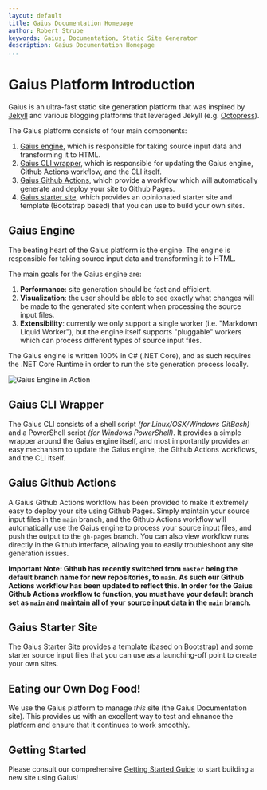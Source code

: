 ```yaml
---
layout: default
title: Gaius Documentation Homepage
author: Robert Strube
keywords: Gaius, Documentation, Static Site Generator
description: Gaius Documentation Homepage
...
```


# Gaius Platform Introduction

Gaius is an ultra-fast static site generation platform that was inspired by [Jekyll](https://jekyllrb.com/) and various blogging platforms that leveraged Jekyll (e.g. [Octopress](http://octopress.org/)).

The Gaius platform consists of four main components:

1. [Gaius engine](https://github.com/gaius-dev/gaius-engine/tree/main/src), which is responsible for taking source input data and transforming it to HTML.
1. [Gaius CLI wrapper](https://github.com/gaius-dev/gaius-engine/tree/main/cli), which is responsible for updating the Gaius engine, Github Actions workflow, and the CLI itself.
1. [Gaius Github Actions](https://github.com/gaius-dev/gaius-engine/tree/main/github-actions), which provide a workflow which will automatically generate and deploy your site to Github Pages.
1. [Gaius starter site](https://github.com/gaius-dev/gaius-starter), which provides an opinionated starter site and template (Bootstrap based) that you can use to build your own sites.

## Gaius Engine

The beating heart of the Gaius platform is the engine.  The engine is responsible for taking source input data and transforming it to HTML.

The main goals for the Gaius engine are:

1. **Performance**: site generation should be fast and efficient.
1. **Visualization**: the user should be able to see exactly what changes will be made to the generated site content when processing the source input files.
1. **Extensibility**: currently we only support a single worker (i.e. "Markdown Liquid Worker"), but the engine itself supports "pluggable" workers which can process different types of source input files.

The Gaius engine is written 100% in C# (.NET Core), and as such requires the .NET Core Runtime in order to run the site generation process locally.

![Gaius Engine in Action]({{root}}/images/engine.png)

## Gaius CLI Wrapper

The Gaius CLI consists of a shell script *(for Linux/OSX/Windows GitBash)* and a PowerShell script *(for Windows PowerShell)*.  It provides a simple wrapper around the Gaius engine itself, and most importantly provides an easy mechanism to update the Gaius engine, the Github Actions workflows, and the CLI itself.

## Gaius Github Actions

A Gaius Github Actions workflow has been provided to make it extremely easy to deploy your site using Github Pages.  Simply maintain your source input files in the `main` branch, and the Github Actions workflow will automatically use the Gaius engine to process your source input files, and push the output to the `gh-pages` branch.  You can also view workflow runs directly in the Github interface, allowing you to easily troubleshoot any site generation issues.

**Important Note: Github has recently switched from `master` being the default branch name for new repositories, to `main`.  As such our Github Actions workflow has been updated to reflect this.  In order for the Gaius Github Actions workflow to function, you must have your default branch set as `main` and maintain all of your source input data in the `main` branch.**

## Gaius Starter Site

The Gaius Starter Site provides a template (based on Bootstrap) and some starter source input files that you can use as a launching-off point to create your own sites.

## Eating our Own Dog Food!

We use the Gaius platform to manage *this* site (the Gaius Documentation site).  This provides us with an excellent way to test and ehnance the platform and ensure that it continues to work smoothly.

## Getting Started

Please consult our comprehensive [Getting Started Guide]({{root}}/guides/getting-started.html) to start building a new site using Gaius!
